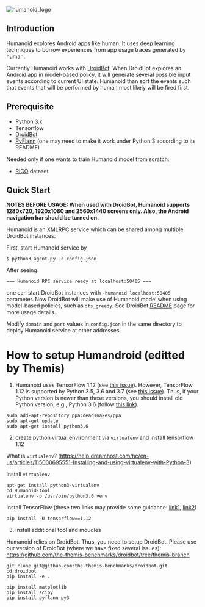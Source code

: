 ![humanoid_logo](res/humanoid_logo.png)

## Introduction
Humanoid explores Android apps like human. It uses deep learning techniques to borrow experiences from app usage traces generated by human.

Currently Humanoid works with [DroidBot](https://github.com/honeynet/droidbot). When DroidBot explores an Android app in model-based policy, it will generate several possible input events according to current UI state. Humanoid than sort the events such that events that will be performed by human most likely will be fired first.

## Prerequisite

- Python 3.x
- Tensorflow
- [DroidBot](https://github.com/honeynet/droidbot)
- [PyFlann](https://github.com/primetang/pyflann) (one may need to make it work under Python 3 according to its README)

Needed only if one wants to train Humanoid model from scratch:
- [RICO](http://interactionmining.org/rico) dataset

## Quick Start

**NOTES BEFORE USAGE: When used with DroidBot, Humanoid supports 1280x720, 1920x1080 and 2560x1440 screens only. Also, the Android navigation bar should be turned on.**

Humanoid is an XMLRPC service which can be shared among multiple DroidBot instances.

First, start Humanoid service by

    $ python3 agent.py -c config.json

After seeing

    === Humanoid RPC service ready at localhost:50405 ===

one can start DroidBot instances with `-humanoid localhost:50405` parameter. Now DroidBot will make use of Humanoid model when using model-based policies, such as `dfs_greedy`. See DroidBot [README](https://github.com/honeynet/droidbot) page for more usage details.

Modify `domain` and `port` values in `config.json` in the same directory to deploy Humanoid service at other addresses.


# How to setup Humandroid (editted by Themis)

1. Humanoid uses TensorFlow 1.12 (see [this issue](https://github.com/yzygitzh/Humanoid/issues/7)). However, TensorFlow 1.12 is supported by Python 3.5, 3.6 and 3.7 (see [this issue](https://github.com/tensorflow/tensorflow/issues/39621#issuecomment-629806714)).
Thus, if your Python version is newer than these versions, you should install old Python version, e.g., Python 3.6 (follow [this link](https://www.snippetbucket.com/ubuntu-20-install-python-3-6/)).

```
sudo add-apt-repository ppa:deadsnakes/ppa
sudo apt-get update
sudo apt-get install python3.6
```

2. create python virtual environment via `virtualenv` and install tensorflow 1.12

What is `virtualenv`? (https://help.dreamhost.com/hc/en-us/articles/115000695551-Installing-and-using-virtualenv-with-Python-3)

Install `virtualenv`
```
apt-get install python3-virtualenv
cd Humanoid-tool
virtualenv -p /usr/bin/python3.6 venv
```

Install TensorFlow (these two links may provide some guidance: [link1](https://www.liquidweb.com/kb/how-to-install-tensorflow-on-ubuntu-18-04/), [link2](https://linuxize.com/post/how-to-install-tensorflow-on-ubuntu-18-04/))
```
pip install -U tensorflow==1.12
```

3. install additional tool and moudles

Humanoid relies on DroidBot. Thus, you need to setup DroidBot. Please use our version of DroidBot (where we have fixed several issues): https://github.com/the-themis-benchmarks/droidbot/tree/themis-branch


```
git clone git@github.com:the-themis-benchmarks/droidbot.git
cd droidbot
pip install -e .

pip install matplotlib
pip install scipy
pip install pyflann-py3
```

